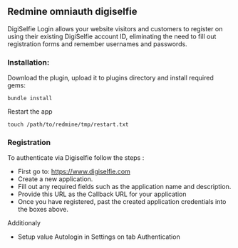 ## Redmine omniauth digiselfie

DigiSelfie Login allows your website visitors and customers to register on using their existing DigiSelfie account ID, eliminating the need to fill out registration forms and remember usernames and passwords.

### Installation:

Download the plugin, upload it to plugins directory and install required gems:

```console
bundle install
```

Restart the app
```console
touch /path/to/redmine/tmp/restart.txt
```

### Registration

To authenticate via Digiselfie follow the steps  :

* First go to: https://www.digiselfie.com
* Create a new application.
* Fill out any required fields such as the application name and description.
* Provide this URL as the Callback URL for your application
* Once you have registered, past the created application credentials into the boxes above.

Additionaly
* Setup value Autologin in Settings on tab Authentication
